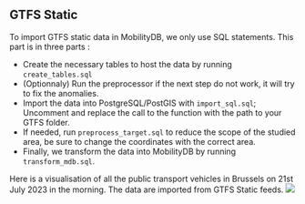 ## GTFS Static

To import GTFS static data in MobilityDB, we only use SQL statements. This part is in three parts :

* Create the necessary tables to host the data by running <code>create_tables.sql</code>
* (Optionnaly) Run the preprocessor if the next step do not work, it will try to fix the anomalies.
* Import the data into PostgreSQL/PostGIS with <code>import_sql.sql</code>; Uncomment and replace the call to the function with the path to your GTFS folder.
* If needed, run <code>preprocess_target.sql</code> to reduce the scope of the studied area, be sure to change the coordinates with the correct area.
* Finally, we transform the data into MobilityDB by running <code>transform_mdb.sql</code>.


Here is a visualisation of all the public transport vehicles in Brussels on 21st July 2023 in the morning. The data are imported from GTFS Static feeds.
![](./img/brussels_static.gif)